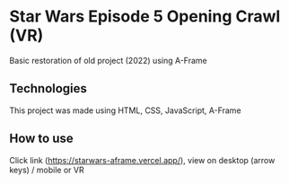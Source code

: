 # Star Wars Episode 5 Opening Crawl (VR)

Basic restoration of old project (2022) using A-Frame

## Technologies

This project was made using HTML, CSS, JavaScript, A-Frame

## How to use
Click link (https://starwars-aframe.vercel.app/), view on desktop (arrow keys) / mobile or VR
